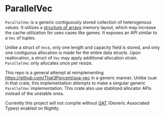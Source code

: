 # ParallelVec

`ParallelVec` is a generic contiguously stored collection of heterogenous values.
It utilizes a [structure of arrays](https://en.wikipedia.org/wiki/AoS_and_SoA#Structure_of_arrays)
memory layout, which may increase the cache utilization for uses cases like games. It exposes an 
API similar to a `Vec` of tuples.

Unlike a struct of `Vec`s, only one length and capacity field is stored, and only one contiguous
allocation is made for the entire data structs. Upon reallocation, a struct of `Vec` may apply
additional allocation strain. `ParallelVec` only allocates once per resize.

This repo is a general attempt at reimplementing https://github.com/That3Percent/soa-vec in a
generic manner. Unlike `SoaN` in that crate, this implementation attempts to make a singular 
generic `ParallelVec` implementation. This crate also use stablized allocator APIs instead of 
the unstable ones.

Currently this project will not compile without [GAT](https://github.com/rust-lang/rfcs/blob/master/text/1598-generic_associated_types.md)
(Generic Associated Types) enabled on Nightly.